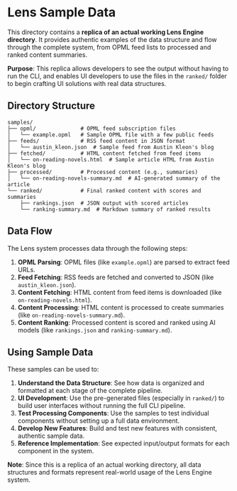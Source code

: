 # Lens Sample Data

This directory contains a **replica of an actual working Lens Engine directory**. It provides authentic examples of the data structure and flow through the complete system, from OPML feed lists to processed and ranked content summaries.

**Purpose**: This replica allows developers to see the output without having to run the CLI, and enables UI developers to use the files in the `ranked/` folder to begin crafting UI solutions with real data structures.

## Directory Structure

```
samples/
├── opml/              # OPML feed subscription files
│   └── example.opml   # Sample OPML file with a few public feeds
├── feeds/             # RSS feed content in JSON format
│   └── austin_kleon.json  # Sample feed from Austin Kleon's blog
├── fetched/           # HTML content fetched from feed items
│   └── on-reading-novels.html  # Sample article HTML from Austin Kleon's blog
├── processed/         # Processed content (e.g., summaries)
│   └── on-reading-novels-summary.md  # AI-generated summary of the article
└── ranked/            # Final ranked content with scores and summaries
    ├── rankings.json  # JSON output with scored articles
    └── ranking-summary.md  # Markdown summary of ranked results
```

## Data Flow

The Lens system processes data through the following steps:

1. **OPML Parsing**: OPML files (like `example.opml`) are parsed to extract feed URLs.
2. **Feed Fetching**: RSS feeds are fetched and converted to JSON (like `austin_kleon.json`).
3. **Content Fetching**: HTML content from feed items is downloaded (like `on-reading-novels.html`).
4. **Content Processing**: HTML content is processed to create summaries (like `on-reading-novels-summary.md`).
5. **Content Ranking**: Processed content is scored and ranked using AI models (like `rankings.json` and `ranking-summary.md`).

## Using Sample Data

These samples can be used to:

1. **Understand the Data Structure**: See how data is organized and formatted at each stage of the complete pipeline.
2. **UI Development**: Use the pre-generated files (especially in `ranked/`) to build user interfaces without running the full CLI pipeline.
3. **Test Processing Components**: Use the samples to test individual components without setting up a full data environment.
4. **Develop New Features**: Build and test new features with consistent, authentic sample data.
5. **Reference Implementation**: See expected input/output formats for each component in the system.

**Note**: Since this is a replica of an actual working directory, all data structures and formats represent real-world usage of the Lens Engine system.
